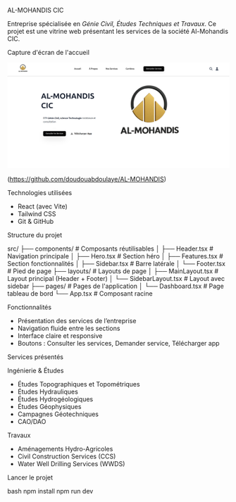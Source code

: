 AL-MOHANDIS CIC

Entreprise spécialisée en  *Génie Civil, Études Techniques et Travaux*. Ce projet est une vitrine web présentant les services de la société Al-Mohandis CIC.

Capture d'écran de l'accueil

![Capture](./assets/capture%20README/Capture%20d’écran%20du%202025-07-07%2011-25-30.png)

(https://github.com/doudouabdoulaye/AL-MOHANDIS)


Technologies utilisées

- React (avec Vite)
- Tailwind CSS
- Git & GitHub



Structure du projet



src/
├── components/    # Composants réutilisables
│ ├── Header.tsx   # Navigation principale
│ ├── Hero.tsx     # Section héro
│ ├── Features.tsx # Section fonctionnalités
│ ├── Sidebar.tsx  # Barre latérale
│ └── Footer.tsx   # Pied de page
├── layouts/       # Layouts de page
│ ├── MainLayout.tsx      # Layout principal (Header + Footer)
│ └── SidebarLayout.tsx   # Layout avec sidebar
├── pages/                # Pages de l'application
│ └── Dashboard.tsx       # Page tableau de bord
└── App.tsx               # Composant racine



 Fonctionnalités

- Présentation des services de l’entreprise
- Navigation fluide entre les sections
- Interface claire et responsive
- Boutons : Consulter les services, Demander service, Télécharger app


Services présentés

Ingénierie & Études
- Études Topographiques et Topométriques  
- Études Hydrauliques
- Études Hydrogéologiques  
- Études Géophysiques  
- Campagnes Géotechniques  
- CAO/DAO

Travaux
- Aménagements Hydro-Agricoles  
- Civil Construction Services (CCS)  
- Water Well Drilling Services (WWDS)

Lancer le projet

bash
npm install
npm run dev


